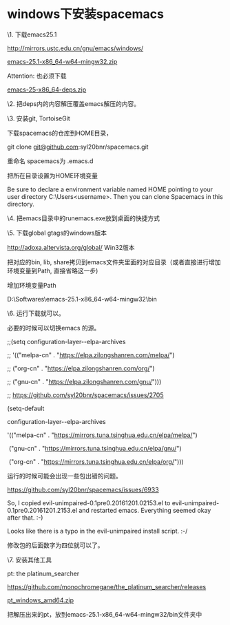 # windows下安装spacemacs

\1. 下载emacs25.1

http://mirrors.ustc.edu.cn/gnu/emacs/windows/

[emacs-25.1-x86_64-w64-mingw32.zip](http://mirrors.ustc.edu.cn/gnu/emacs/windows/emacs-25.1-x86_64-w64-mingw32.zip)   

Attention: 也必须下载

[emacs-25-x86_64-deps.zip](http://mirrors.ustc.edu.cn/gnu/emacs/windows/emacs-25-x86_64-deps.zip)  

\2. 把deps内的内容解压覆盖emacs解压的内容。

\3. 安装git, TortoiseGit

下载spacemacs的仓库到HOME目录，

git clone git@github.com:syl20bnr/spacemacs.git

重命名 spacemacs为 .emacs.d

把所在目录设置为HOME环境变量

Be sure to declare a environment variable named HOME pointing to your user directory C:\Users\<username>. Then you can clone Spacemacs in this directory. 

\4. 把emacs目录中的runemacs.exe放到桌面的快捷方式

\5. 下载global gtags的windows版本

http://adoxa.altervista.org/global/ Win32版本

把对应的bin, lib, share拷贝到emacs文件夹里面的对应目录（或者直接进行增加环境变量到Path, 直接省略这一步)

增加环境变量Path

D:\Softwares\emacs-25.1-x86_64-w64-mingw32\bin

\6. 运行下载就可以。

必要的时候可以切换emacs 的源。

;;(setq configuration-layer--elpa-archives

;;       '(("melpa-cn" . "https://elpa.zilongshanren.com/melpa/")

;;         ("org-cn"   . "https://elpa.zilongshanren.com/org/")

;;         ("gnu-cn"   . "https://elpa.zilongshanren.com/gnu/")))

;; https://github.com/syl20bnr/spacemacs/issues/2705

  (setq-default

   configuration-layer--elpa-archives

   '(("melpa-cn" . "https://mirrors.tuna.tsinghua.edu.cn/elpa/melpa/")

​     ("gnu-cn" . "https://mirrors.tuna.tsinghua.edu.cn/elpa/gnu/")

​     ("org-cn" . "https://mirrors.tuna.tsinghua.edu.cn/elpa/org/")))

运行的时候可能会出现一些包出错的问题。

https://github.com/syl20bnr/spacemacs/issues/6933

So, I copied evil-unimpaired-0.1pre0.20161201.02153.el to evil-unimpaired-0.1pre0.20161201.2153.el and restarted emacs. Everything seemed okay after that. :-)

Looks like there is a typo in the evil-unimpaired install script. :-/

修改包的后面数字为四位就可以了。

\7. 安装其他工具

pt: the platinum_searcher

https://github.com/monochromegane/the_platinum_searcher/releases

[pt_windows_amd64.zip](https://github.com/monochromegane/the_platinum_searcher/releases/download/v2.1.4/pt_windows_amd64.zip)

把解压出来的pt，放到emacs-25.1-x86_64-w64-mingw32/bin文件夹中

